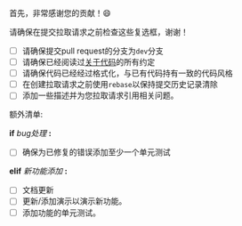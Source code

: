 首先，非常感谢您的贡献！:smile:

请确保在提交拉取请求之前检查这些复选框，谢谢！

* [ ] 请确保提交pull request的分支为`dev`分支
* [ ] 请确保已经阅读过[关于代码](../CODE_REQUIREMENTS.md)的所有约定
* [ ] 请确保代码已经经过格式化，与已有代码持有一致的代码风格
* [ ] 在创建拉取请求之前使用`rebase`以保持提交历史记录清除
* [ ] 添加一些描述并为您拉取请求引用相关问题。

额外清单:

**if** *bug处理* **:**

  * [ ] 确保为已修复的错误添加至少一个单元测试

**elif** *新功能添加* **:**

  * [ ] 文档更新
  * [ ] 更新/添加演示以演示新功能。
  * [ ] 添加功能的单元测试。
